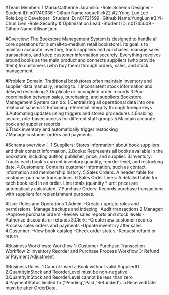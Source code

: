 #Team Members
1.Maria Catherine Jaramillo:
-Role:Schema Designer
-Student ID: n01740036
-Github Name:rogueflick22
#2.Yung-Lun Lee
-Role:Logic Developer
-Student ID: n01721599
-Github Name:YungLun
#3.Yi-Chun Lien
-Role:Security & Optimization Lead
-Student ID: n01745009
-Github Name:AllisonLien

#Overview:
The Bookstore Management System is designed to handle all core operations for a small-to-medium retail bookstoreI.
Its goal is to maintain accurate inventory, track suppliers and purchases, manage sales transactions, and keep customer information securely.
Everything revolves around books as the main product and connects suppliers (who provide them) to customers (who buy them) through orders, sales, and stock management.

#Problem Domain:
Traditional bookstores often maintain inventory and supplier data manually, leading to:
1.Inconsistent stock information and delayed restocking
2.Duplicate or incomplete order records
3.Poor coordination between sales, purchasing, and suppliers
Bookstore Management System can do:
1.Centralizing all operational data into one relational schema
2.Enforcing referential integrity through foreign keys
3.Automating updates using triggers and stored procedures
4.Enabling secure, role-based access for different staff groups
5.Maintain accurate book and supplier records  
6.Track inventory and automatically trigger restocking  
7.Manage customer orders and payments

#Schema overview：
1.Suppliers: Stores information about book suppliers and their contact information.
2.Books: Represents all books available in the bookstore, including author, publisher, price, and supplier.
3.Inventory: Tracks each book's current inventory quantity, reorder level, and restocking date.
4.Customers: Contains customer information, such as contact information and membership history.
5.Sales Orders: A header table for customer purchase transactions.
6.Sales Order Lines: A detailed table for each book sold in an order. Line totals (quantity * unit price) are automatically calculated.
7.Purchase Orders: Records purchase transactions with suppliers for replenishment purposes.

#User Roles and Operations
1.Admin:
-Create / update roles and permissions
-Manage backups and indexing
-Audit transactions
2.Manager:
-Approve purchase orders
-Review sales reports and stock levels
-Authorize discounts or refunds
3.Clerk:
-Create new customer records
-Process sales orders and payments
-Update inventory after sales
4.Customer:
-View book catalog
-Check order status
-Request refund or return

#Business Workflows:
Workflow 1: Customer Purchase Transaction
Workflow 2: Inventory Reorder and Purchase Process
Workflow 3: Refund or Payment Adjustment

#Business Rules:
1.Cannot insert a Book without valid SupplierID.
2.QuantityInStock and ReorderLevel must be non-negative.
3.QuantityInStock and ReorderLevel cannot be less than zero
4.PaymentStatus limited to ('Pending','Paid','Refunded').
5.ReceivedDate must be after OrderDate.
